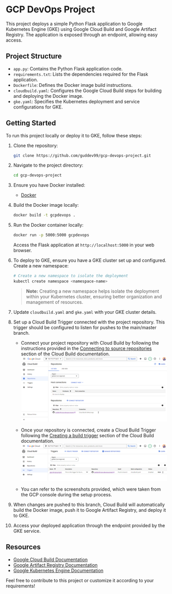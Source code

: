 # GCP DevOps Project

This project deploys a simple Python Flask application to Google Kubernetes Engine (GKE) using Google Cloud Build and Google Artifact Registry. The application is exposed through an endpoint, allowing easy access.

## Project Structure

- `app.py`: Contains the Python Flask application code.
- `requirements.txt`: Lists the dependencies required for the Flask application.
- `Dockerfile`: Defines the Docker image build instructions.
- `cloudbuild.yaml`: Configures the Google Cloud Build steps for building and deploying the Docker image.
- `gke.yaml`: Specifies the Kubernetes deployment and service configurations for GKE.

## Getting Started

To run this project locally or deploy it to GKE, follow these steps:

1. Clone the repository:

   ```bash
   git clone https://github.com/guddev99/gcp-devops-project.git
   ```

2. Navigate to the project directory:

   ```bash
   cd gcp-devops-project
   ```

3. Ensure you have Docker installed:

   - [Docker](https://docs.docker.com/get-docker/)

4. Build the Docker image locally:

   ```bash
   docker build -t gcpdevops .
   ```

5. Run the Docker container locally:

   ```bash
   docker run -p 5000:5000 gcpdevops
   ```

   Access the Flask application at `http://localhost:5000` in your web browser.

6. To deploy to GKE, ensure you have a GKE cluster set up and configured. Create a new namespace:

   ```bash
   # Create a new namespace to isolate the deployment
   kubectl create namespace <namespace-name>
   ```
   > **Note:** Creating a new namespace helps isolate the deployment within your Kubernetes cluster, ensuring better organization and management of resources.

7. Update `cloudbuild.yaml` and `gke.yaml` with your GKE cluster details.

8. Set up a Cloud Build Trigger connected with the project repository. This trigger should be configured to listen for pushes to the main/master branch.

   - Connect your project repository with Cloud Build by following the instructions provided in the [Connecting to source repositories](https://cloud.google.com/build/docs/automating-builds/create-manage-triggers#connect_repo) section of the Cloud Build documentation.
   ![connect-repository](/images/Connect-repository.png)

   - Once your repository is connected, create a Cloud Build Trigger following the [Creating a build trigger](https://cloud.google.com/build/docs/automating-builds/create-manage-triggers#build_trigger) section of the Cloud Build documentation.
   ![connect-repository](/images/Cloud-Build-Trigger.png)

   - You can refer to the screenshots provided, which were taken from the GCP console during the setup process.

9. When changes are pushed to this branch, Cloud Build will automatically build the Docker image, push it to Google Artifact Registry, and deploy it to GKE.

10. Access your deployed application through the endpoint provided by the GKE service.

## Resources

- [Google Cloud Build Documentation](https://cloud.google.com/build/docs)
- [Google Artifact Registry Documentation](https://cloud.google.com/artifact-registry/docs)
- [Google Kubernetes Engine Documentation](https://cloud.google.com/kubernetes-engine/docs)

Feel free to contribute to this project or customize it according to your requirements!
